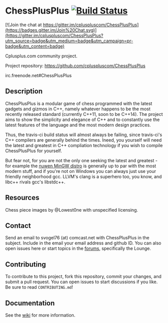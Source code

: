 # ChessPlusPlus [![Build Status](https://travis-ci.org/cpluspluscom/ChessPlusPlus.png?branch=master)](https://travis-ci.org/cpluspluscom/ChessPlusPlus)

[![Join the chat at https://gitter.im/cpluspluscom/ChessPlusPlus](https://badges.gitter.im/Join%20Chat.svg)](https://gitter.im/cpluspluscom/ChessPlusPlus?utm_source=badge&utm_medium=badge&utm_campaign=pr-badge&utm_content=badge)

Cplusplus.com community project.

Project repository: https://github.com/cpluspluscom/ChessPlusPlus

irc.freenode.net#ChessPlusPlus

## Description
ChessPlusPlus is a modular game of chess programmed with the latest gadgets and gizmos in C++, namely whatever happens to be the most recently released standard (currently C++11, soon to be C++14). The project aims to show the simplicity and elegance of C++ and to constantly use the latest features of the language and the most modern design practices.

Thus, the travis-ci build status will almost always be failing, since travis-ci's C++ compilers are generally behind the times. Ineed, you yourself will need the latest and greatest in C++ compliation technology if you wish to compile ChessPlusPlus for yourself.

But fear not, for you are not the only one seeking the latest and greatest - for example the [nuwen MinGW distro](http://nuwen.net/mingw.html) is generally up to par with the most modern stuff, and if you're not on Windows you can always just use your friendly neighborhood gcc. LLVM's clang is a superhero too, you know, and libc++ rivals gcc's libstdc++.

## Resources
Chess piece images by @Lowest0ne with unspecified licensing.

## Contact
Send an email to svogel76 (at) comcast.net with ChessPlusPlus in the subject. Include in the email your email address and github ID. You can also open issues here or start topics in the [forums](http://www.cplusplus.com/forum/), specifically the Lounge.

## Contributing
To contribute to this project, fork this repository, commit your changes, and submit a pull request. You can open issues to start discussions if you like. Be sure to read `CONTRIBUTING.md`!

## Documentation
See the [wiki](https://github.com/cpluspluscom/ChessPlusPlus/wiki) for more information.
